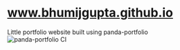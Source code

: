 # www.bhumijgupta.github.io
Little portfolio website built using panda-portfolio<br>
![panda-portfolio CI](https://github.com/bhumijgupta/bhumijgupta.github.io/workflows/panda-portfolio%20CI/badge.svg)
